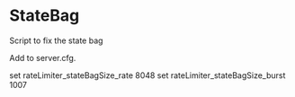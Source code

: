 # StateBag
Script to fix the state bag

Add to server.cfg.

set rateLimiter_stateBagSize_rate 8048 
set rateLimiter_stateBagSize_burst 1007
